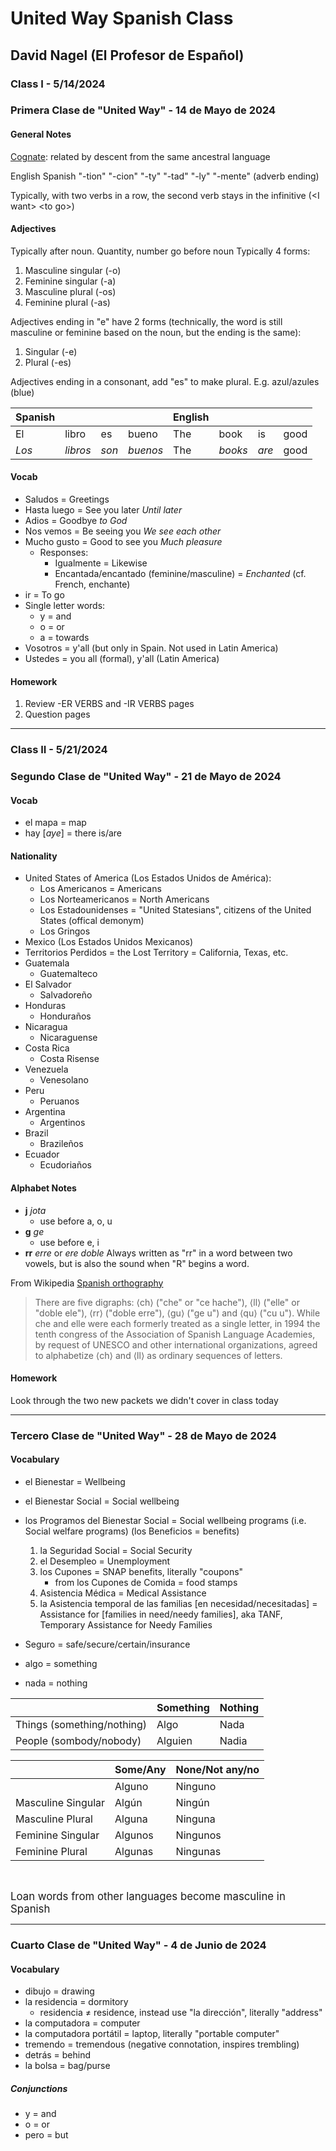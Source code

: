 # United Way Spanish Class

## David Nagel (El Profesor de Español)

### Class I - 5/14/2024

### Primera Clase de "United Way" - 14 de Mayo de 2024


#### General Notes

[Cognate](https://www.merriam-webster.com/dictionary/cognate): related by descent from the same ancestral language

English     Spanish
"-tion"     "-cion"
"-ty"       "-tad"
"-ly"       "-mente" (adverb ending)

Typically, with two verbs in a row, the second verb stays in the infinitive (\<I want\> \<to go\>)

#### Adjectives

Typically after noun. Quantity, number go before noun
Typically 4 forms:
1. Masculine singular (-o)
2. Feminine singular (-a)
3. Masculine plural (-os)
4. Feminine plural (-as)

Adjectives ending in "e" have 2 forms (technically, the word is still masculine or feminine based on the noun, but the ending is the same):
1. Singular (-e)
2. Plural (-es)

Adjectives ending in a consonant, add "es" to make plural. E.g. azul/azules (blue)

| Spanish   |          |       |            | English   |           |       |           |
|-----------|----------|-------|------------|-----------|-----------|-------|-----------|
|   El      |   libro  |   es  |   bueno    |   The     |   book    |   is  |   good    |
| *Los*     | *libros* | *son* | *buenos*   |   The     |   *books* | *are* |   good    |


#### Vocab

- Saludos = Greetings
- Hasta luego = See you later *Until later*
- Adios = Goodbye *to God*
- Nos vemos = Be seeing you *We see each other*
- Mucho gusto = Good to see you *Much pleasure*
    - Responses:
        - Igualmente = Likewise
        - Encantada/encantado (feminine/masculine) = *Enchanted* (cf. French, enchante)
- ir = To go
- Single letter words:
    - y = and
    - o = or
    - a = towards
- Vosotros = y'all (but only in Spain. Not used in Latin America)
- Ustedes = you all (formal), y'all (Latin America)



#### Homework

1. Review -ER VERBS and -IR VERBS pages
2. Question pages

---

### Class II - 5/21/2024

### Segundo Clase de "United Way" - 21 de Mayo de 2024

#### Vocab

- el mapa = map
- hay [*aye*] = there is/are

#### Nationality

- United States of America (Los Estados Unidos de América):
    - Los Americanos = Americans
    - Los Norteamericanos = North Americans
    - Los Estadounidenses = "United Statesians", citizens of the United States (offical demonym)
    - Los Gringos
- Mexico (Los Estados Unidos Mexicanos)
- Territorios Perdidos = the Lost Territory = California, Texas, etc.
- Guatemala
    - Guatemalteco
- El Salvador
    - Salvadoreño
- Honduras
    - Honduraños
- Nicaragua
    - Nicaraguense
- Costa Rica
    - Costa Risense
- Venezuela
    - Venesolano
- Peru
    - Peruanos
- Argentina
    - Argentinos
- Brazil
    - Brazileños
- Ecuador
    - Ecudoriaños


#### Alphabet Notes

- **j** *jota*
    - use before a, o, u
- **g** *ge*
    - use before e, i
- **rr** *erre* or *ere doble*
    Always written as "rr" in a word between two vowels, but is also the sound when "R" begins a word.

From Wikipedia [Spanish orthography](https://en.wikipedia.org/wiki/Spanish_orthography#Alphabet_in_Spanish)
> There are five digraphs: ⟨ch⟩ ("che" or "ce hache"), ⟨ll⟩ ("elle" or "doble ele"), ⟨rr⟩ ("doble erre"), ⟨gu⟩ ("ge u") and ⟨qu⟩ ("cu u"). While che and elle were each formerly treated as a single letter, in 1994 the tenth congress of the Association of Spanish Language Academies, by request of UNESCO and other international organizations, agreed to alphabetize ⟨ch⟩ and ⟨ll⟩ as ordinary sequences of letters.

#### Homework

Look through the two new packets we didn't cover in class today

---

### Tercero Clase de "United Way" - 28 de Mayo de 2024

#### Vocabulary

- el Bienestar = Wellbeing
- el Bienestar Social = Social wellbeing
- los Programos del Bienestar Social = Social wellbeing programs (i.e. Social welfare programs) (los Beneficios = benefits)
    1. la Seguridad Social = Social Security
    2. el Desempleo = Unemployment
    3. los Cupones = SNAP benefits, literally "coupons"
        - from los Cupones de Comida = food stamps
    4. Asistencia Médica = Medical Assistance
    5. la Asistencia temporal de las familias \[en necesidad\/necesitadas\] = Assistance for \[families in need/needy families\], aka TANF, Temporary Assistance for Needy Families
- Seguro = safe/secure/certain/insurance

- algo = something
- nada  = nothing

|                           |  Something|   Nothing |
|---------------------------|-----------|-----------|
| Things (something/nothing)|   Algo    |   Nada    |
| People (sombody/nobody)   |   Alguien |   Nadia   |

|                   |   Some/Any|   None/Not any/no |
|-------------------|-----------|-------------------|
|                   |   Alguno  |   Ninguno         |
| Masculine Singular|   Algún   |   Ningún          |
| Masculine Plural  |   Alguna  |   Ninguna         |
| Feminine Singular |   Algunos |   Ningunos        |
| Feminine Plural   |   Algunas |   Ningunas        |

<br />

<span style="font-size: larger;">Loan words from other languages become masculine in Spanish</span>

---

### Cuarto Clase de "United Way" - 4 de Junio de 2024

#### Vocabulary

- dibujo = drawing
- la residencia = dormitory
    - residencia &#8800; residence, instead use "la dirección", literally "address"
- la computadora = computer
- la computadora portátil = laptop, literally "portable computer"
- tremendo = tremendous (negative connotation, inspires trembling)
- detrás = behind
- la bolsa = bag/purse

##### Conjunctions

- y = and
- o = or
- pero = but
